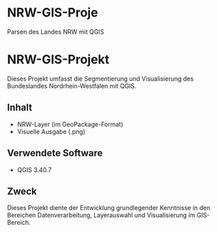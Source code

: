 # NRW-GIS-Proje
Parsen des Landes NRW mit QGIS
# NRW-GIS-Projekt

Dieses Projekt umfasst die Segmentierung und Visualisierung des Bundeslandes Nordrhein-Westfalen mit QGIS.

## Inhalt
- NRW-Layer (im GeoPackage-Format)
- Visuelle Ausgabe (.png)

## Verwendete Software
- QGIS 3.40.7

## Zweck
Dieses Projekt diente der Entwicklung grundlegender Kenntnisse in den Bereichen Datenverarbeitung, Layerauswahl und Visualisierung im GIS-Bereich.
